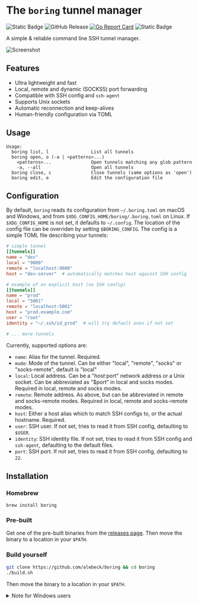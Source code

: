 # The `boring` tunnel manager

![Static Badge](https://img.shields.io/badge/build-passing-4CC525?) ![GitHub Release](https://img.shields.io/github/v/release/alebeck/boring?color=orange) [![Go Report Card](https://goreportcard.com/badge/github.com/alebeck/boring)](https://goreportcard.com/report/github.com/alebeck/boring)
 ![Static Badge](https://img.shields.io/badge/license-MIT-blue?)

A simple & reliable command line SSH tunnel manager.

![Screenshot](./assets/dark.gif)

## Features
* Ultra lightweight and fast
* Local, remote and dynamic (SOCKS5) port forwarding
* Compatible with SSH config and `ssh-agent`
* Supports Unix sockets
* Automatic reconnection and keep-alives
* Human-friendly configuration via TOML

## Usage
```
Usage:
  boring list, l                List all tunnels
  boring open, o (-a | <patterns>...)
    <patterns>...               Open tunnels matching any glob pattern
    -a, --all                   Open all tunnels
  boring close, c               Close tunnels (same options as 'open')
  boring edit, e                Edit the configuration file
```

## Configuration
By default, `boring` reads its configuration from `~/.boring.toml` on macOS and Windows, and from `$XDG_CONFIG_HOME/boring/.boring.toml` on Linux. If `$XDG_CONFIG_HOME` is not set, it defaults to `~/.config`. The location of the config file can be overriden by setting `$BORING_CONFIG`. The config is a simple TOML file describing your tunnels:

```toml
# simple tunnel
[[tunnels]]
name = "dev"
local = "9000"
remote = "localhost:9000"
host = "dev-server"  # automatically matches host against SSH config

# example of an explicit host (no SSH config)
[[tunnels]]
name = "prod"
local = "5001"
remote = "localhost:5001"
host = "prod.example.com"
user = "root"
identity = "~/.ssh/id_prod"  # will try default ones if not set

# ... more tunnels
```

Currently, supported options are:
* `name`: Alias for the tunnel. Required.
* `mode`: Mode of the tunnel. Can be either "local", "remote", "socks" or "socks-remote", default is "local"
* `local`: Local address. Can be a "$host:$port" network address or a Unix socket. Can be abbreviated as "$port" in local and socks modes. Required in local, remote and socks modes.
* `remote`: Remote address. As above, but can be abbreviated in remote and socks-remote modes. Required in local, remote and socks-remote modes.
* `host`: Either a host alias which to match SSH configs to, or the actual hostname. Required.
* `user`: SSH user. If not set, tries to read it from SSH config, defaulting to `$USER`.
* `identity`: SSH identity file. If not set, tries to read it from SSH config and `ssh-agent`, defaulting to the default files.
* `port`: SSH port. If not set, tries to read it from SSH config, defaulting to `22`.

## Installation

### Homebrew
```
brew install boring
```

### Pre-built
Get one of the pre-built binaries from the [releases page](https://github.com/alebeck/boring/releases). Then move the binary to a location in your `$PATH`.

### Build yourself
```sh
git clone https://github.com/alebeck/boring && cd boring
./build.sh
```

Then move the binary to a location in your `$PATH`.

<details>
  <summary>Note for Windows users</summary>
  Windows is fully supported since release 0.6.0. Users currently have to build from source, which is very easy. Make sure Go >= 1.23.0 is installed and then compile via

  ```batch
  git clone https://github.com/alebeck/boring && cd boring
  .\build_win.bat
  ```

  Then, move the executable to a location in your `%PATH%`.
</details>
